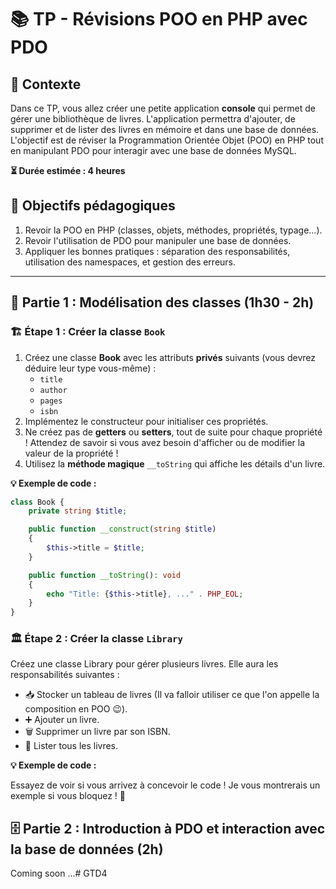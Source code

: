 # 📚 TP - Révisions POO en PHP avec PDO

## 📝 Contexte

Dans ce TP, vous allez créer une petite application **console** qui permet de gérer une bibliothèque de livres. L'application permettra d'ajouter, de supprimer et de lister des livres en mémoire et dans une base de données.  
L'objectif est de réviser la Programmation Orientée Objet (POO) en PHP tout en manipulant PDO pour interagir avec une base de données MySQL.

**⏳ Durée estimée : 4 heures**

## 🎯 Objectifs pédagogiques

1. Revoir la POO en PHP (classes, objets, méthodes, propriétés, typage...).
2. Revoir l'utilisation de PDO pour manipuler une base de données.
3. Appliquer les bonnes pratiques : séparation des responsabilités, utilisation des namespaces, et gestion des erreurs.

---

## 🔨 Partie 1 : Modélisation des classes (1h30 - 2h)

### 🏗️ Étape 1 : Créer la classe `Book`

1. Créez une classe **Book** avec les attributs **privés** suivants (vous devrez déduire leur type vous-même) :
   - `title`
   - `author`
   - `pages`
   - `isbn`
2. Implémentez le constructeur pour initialiser ces propriétés.
3. Ne créez pas de **getters** ou **setters**, tout de suite pour chaque propriété ! Attendez de savoir si vous avez besoin d'afficher ou de modifier la valeur de la propriété !
4. Utilisez la **méthode magique** `__toString` qui affiche les détails d'un livre.

**💡 Exemple de code :**

```php
class Book {
    private string $title;

    public function __construct(string $title) 
    {
        $this->title = $title;
    }

    public function __toString(): void 
    {
        echo "Title: {$this->title}, ..." . PHP_EOL;
    }
}
```

### 🏛️ Étape 2 : Créer la classe `Library`

Créez une classe Library pour gérer plusieurs livres. Elle aura les responsabilités suivantes :

* 📥 Stocker un tableau de livres (Il va falloir utiliser ce que l'on appelle la composition en POO 😉).
* ➕ Ajouter un livre.
* 🗑️ Supprimer un livre par son ISBN.
* 📜 Lister tous les livres.

**💡 Exemple de code :**

Essayez de voir si vous arrivez à concevoir le code ! Je vous montrerais un exemple si vous bloquez ! 🚀

## 🗄️ Partie 2 : Introduction à PDO et interaction avec la base de données (2h)

Coming soon ...#   G T D 4  
 